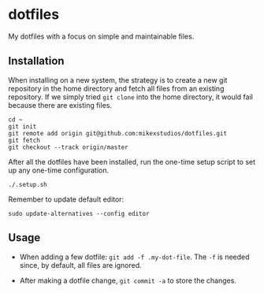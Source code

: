 # dotfiles

My dotfiles with a focus on simple and maintainable files.

## Installation

When installing on a new system, the strategy is to create a new git repository
in the home directory and fetch all files from an existing repository. If we
simply tried `git clone` into the home directory, it would fail because there
are existing files.

```
cd ~
git init
git remote add origin git@github.com:mikexstudios/dotfiles.git
git fetch
git checkout --track origin/master
```

After all the dotfiles have been installed, run the one-time setup script to
set up any one-time configuration.

```
./.setup.sh
```

Remember to update default editor:

```
sudo update-alternatives --config editor
```

## Usage

- When adding a few dotfile: `git add -f .my-dot-file`. The `-f` is needed
  since, by default, all files are ignored.

- After making a dotfile change, `git commit -a` to store the changes.

